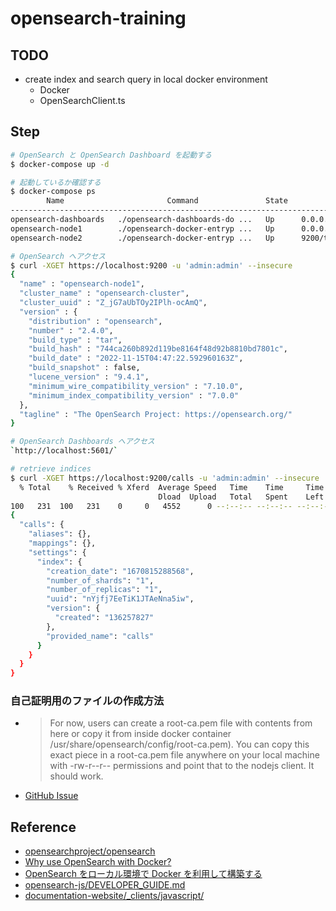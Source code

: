 # opensearch-training

## TODO

- create index and search query in local docker environment
  - Docker
  - OpenSearchClient.ts

## Step

```sh
# OpenSearch と OpenSearch Dashboard を起動する
$ docker-compose up -d

# 起動しているか確認する
$ docker-compose ps
        Name                       Command               State                                 Ports
-----------------------------------------------------------------------------------------------------------------------------------
opensearch-dashboards   ./opensearch-dashboards-do ...   Up      0.0.0.0:5601->5601/tcp
opensearch-node1        ./opensearch-docker-entryp ...   Up      0.0.0.0:9200->9200/tcp, 9300/tcp, 0.0.0.0:9600->9600/tcp, 9650/tcp
opensearch-node2        ./opensearch-docker-entryp ...   Up      9200/tcp, 9300/tcp, 9600/tcp, 9650/tcp

# OpenSearch へアクセス
$ curl -XGET https://localhost:9200 -u 'admin:admin' --insecure
{
  "name" : "opensearch-node1",
  "cluster_name" : "opensearch-cluster",
  "cluster_uuid" : "Z_jG7aUbTOy2IPlh-ocAmQ",
  "version" : {
    "distribution" : "opensearch",
    "number" : "2.4.0",
    "build_type" : "tar",
    "build_hash" : "744ca260b892d119be8164f48d92b8810bd7801c",
    "build_date" : "2022-11-15T04:47:22.592960163Z",
    "build_snapshot" : false,
    "lucene_version" : "9.4.1",
    "minimum_wire_compatibility_version" : "7.10.0",
    "minimum_index_compatibility_version" : "7.0.0"
  },
  "tagline" : "The OpenSearch Project: https://opensearch.org/"
}

# OpenSearch Dashboards へアクセス
`http://localhost:5601/`

# retrieve indices
$ curl -XGET https://localhost:9200/calls -u 'admin:admin' --insecure | jq .
  % Total    % Received % Xferd  Average Speed   Time    Time     Time  Current
                                 Dload  Upload   Total   Spent    Left  Speed
100   231  100   231    0     0   4552      0 --:--:-- --:--:-- --:--:--  5775
{
  "calls": {
    "aliases": {},
    "mappings": {},
    "settings": {
      "index": {
        "creation_date": "1670815288568",
        "number_of_shards": "1",
        "number_of_replicas": "1",
        "uuid": "nYjfj7EeTiK1JTAeNna5iw",
        "version": {
          "created": "136257827"
        },
        "provided_name": "calls"
      }
    }
  }
}
```

### 自己証明用のファイルの作成方法

- > For now, users can create a root-ca.pem file with contents from here or copy it from inside docker container /usr/share/opensearch/config/root-ca.pem). You can copy this exact piece in a root-ca.pem file anywhere on your local machine with -rw-r--r-- permissions and point that to the nodejs client. It should work.
- [GitHub Issue](https://github.com/opensearch-project/OpenSearch/issues/1501#issuecomment-961463423)

## Reference

- [opensearchproject/opensearch](https://hub.docker.com/r/opensearchproject/opensearch)
- [Why use OpenSearch with Docker?](https://opensearch.org/docs/1.3/opensearch/install/docker/)
- [OpenSearch をローカル環境で Docker を利用して構築する](https://dev.classmethod.jp/articles/how-to-build-opensearch-with-docker/)
- [opensearch-js/DEVELOPER_GUIDE.md](https://github.com/opensearch-project/opensearch-js/blob/2f840e54860419f76ef8354a0fe070403d437386/DEVELOPER_GUIDE.md#getting-started)
- [documentation-website/\_clients/javascript/](https://github.com/opensearch-project/documentation-website/tree/main/_clients/javascript)
